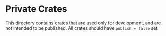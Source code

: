 # Private Crates

This directory contains crates that are used only for development, and are not
intended to be published. All crates should have `publish = false` set.
